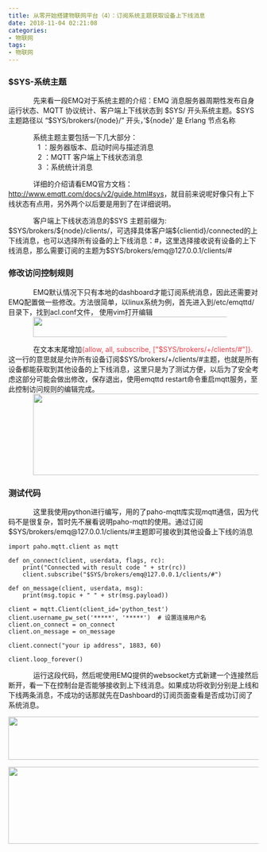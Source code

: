 ```yaml
---
title: 从零开始搭建物联网平台（4）：订阅系统主题获取设备上下线消息
date: 2018-11-04 02:21:08
categories: 
- 物联网
tags:
- 物联网
---
```


<h3>$SYS-系统主题</h3>

<p style="text-indent:50px;">先来看一段EMQ对于系统主题的介绍：EMQ 消息服务器周期性发布自身运行状态、MQTT 协议统计、客户端上下线状态到 $SYS/ 开头系统主题。$SYS 主题路径以 “$SYS/brokers/{node}/” 开头，’${node}’ 是 Erlang 节点名称</p>

<p style="text-indent:50px;">系统主题主要包括一下几大部分：<br />
               1 ：服务器版本、启动时间与描述消息<br />
               2 ：MQTT 客户端上下线状态消息<br />
               3 ：系统统计消息</p>

<p style="text-indent:50px;">详细的介绍请看EMQ官方文档：<a href="http://www.emqtt.com/docs/v2/guide.html#sys">http://www.emqtt.com/docs/v2/guide.html#sys</a>，就目前来说呢好像只有上下线状态有点用，另外两个以后要是用到了在详细说明。</p>

<p style="text-indent:50px;">客户端上下线状态消息的$SYS 主题前缀为: $SYS/brokers/${node}/clients/，可选择具体客户端${clientid}/connected的上下线消息，也可以选择所有设备的上下线消息：#，这里选择接收说有设备的上下线消息，那么需要订阅的主题为$SYS/brokers/emq@127.0.0.1/clients/#</p>

<h3>修改访问控制规则</h3>

<p style="text-indent:50px;">EMQ默认情况下只有本地的dashboard才能订阅系统消息，因此还需要对EMQ配置做一些修改。方法很简单，以linux系统为例，首先进入到/etc/emqttd/目录下，找到acl.conf文件， 使用vim打开编辑<br /><img alt="" class="has" height="41" src="https://img-blog.csdnimg.cn/2018110417264799.png" width="440" /></p>

<p style="text-indent:50px;">在文本末尾增加<span style="color:#f33b45;">{allow, all, subscribe, ["$SYS/brokers/+/clients/#"]}. </span> 这一行的意思就是允许所有设备订阅$SYS/brokers/+/clients/#主题，也就是所有设备都能获取到其他设备的上下线消息，这里只是为了测试方便，以后为了安全考虑这部分可能会做出修改，保存退出，使用emqttd restart命令重启mqtt服务，至此控制访问规则的编辑完成。<br /><img alt="" class="has" height="164" src="https://img-blog.csdnimg.cn/20181104172921446.png" width="778" /></p>

<h3>测试代码</h3>

<p style="text-indent:50px;">这里我使用python进行编写，用的了paho-mqtt库实现mqtt通信，因为代码不是很复杂，暂时先不展看说明paho-mqtt的使用。通过订阅$SYS/brokers/emq@127.0.0.1/clients/#主题即可接收到其他设备上下线的消息</p>

<pre class="has">
<code class="language-python">import paho.mqtt.client as mqtt

def on_connect(client, userdata, flags, rc):
    print("Connected with result code " + str(rc))
    client.subscribe("$SYS/brokers/emq@127.0.0.1/clients/#")

def on_message(client, userdata, msg):
    print(msg.topic + " " + str(msg.payload))

client = mqtt.Client(client_id='python_test')
client.username_pw_set('*****', '*****')  # 设置连接用户名
client.on_connect = on_connect
client.on_message = on_message

client.connect("your ip address", 1883, 60)

client.loop_forever()</code></pre>

<p style="text-indent:50px;">运行这段代码，然后呢使用EMQ提供的websocket方式新建一个连接然后断开，看一下在控制台是否能够接收到上下线消息。如果成功将收到分别是上线和下线两条消息，不成功的话那就先在Dashboard的订阅页面查看是否成功订阅了系统消息。</p>

<p style="text-align:center;"><img alt="" class="has" height="87" src="https://img-blog.csdnimg.cn/2018110417530639.png" width="1200" /></p>

<p style="text-align:center;"><img alt="" class="has" height="155" src="https://img-blog.csdnimg.cn/20181104175511362.png" width="1177" /></p>
